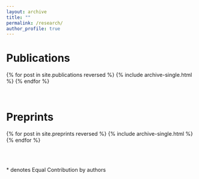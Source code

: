 ```yaml
---
layout: archive
title: ""
permalink: /research/
author_profile: true
---
```

# Publications
{% for post in site.publications reversed %}
  {% include archive-single.html %}
{% endfor %}

<br/>

# Preprints
{% for post in site.preprints reversed %}
  {% include archive-single.html %}
{% endfor %}  

<br/>  
<br/>  

\* denotes Equal Contribution by authors

